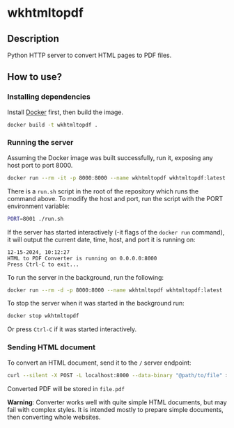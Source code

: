 # wkhtmltopdf

## Description

Python HTTP server to convert HTML pages to PDF files.

## How to use?

### Installing dependencies

Install [Docker](https://docs.docker.com/engine/install/) first, then build the image.

```bash
docker build -t wkhtmltopdf .
```

### Running the server

Assuming the Docker image was built successfully, run it, exposing any host port to port 8000.

```bash
docker run --rm -it -p 8000:8000 --name wkhtmltopdf wkhtmltopdf:latest
```

There is a `run.sh` script in the root of the repository which runs the command above. To modify the host and port, run the script with the PORT environment variable:

```bash
PORT=8001 ./run.sh
```

If the server has started interactively (-it flags of the `docker run` command), it will output the current date, time, host, and port it is running on:

```
12-15-2024, 10:12:27
HTML to PDF Converter is running on 0.0.0.0:8000
Press Ctrl-C to exit...
```

To run the server in the background, run the following:

```bash
docker run --rm -d -p 8000:8000 --name wkhtmltopdf wkhtmltopdf:latest
```

To stop the server when it was started in the background run:

```bash
docker stop wkhtmltopdf
```

Or press `Ctrl-C` if it was started interactively.

### Sending HTML document

To convert an HTML document, send it to the `/` server endpoint:

```bash
curl --silent -X POST -L localhost:8000 --data-binary "@path/to/file" > file.pdf
```

Converted PDF will be stored in `file.pdf`

**Warning**: Converter works well with quite simple HTML documents, but may fail with complex styles. It is intended mostly to prepare simple documents, then converting whole websites.
